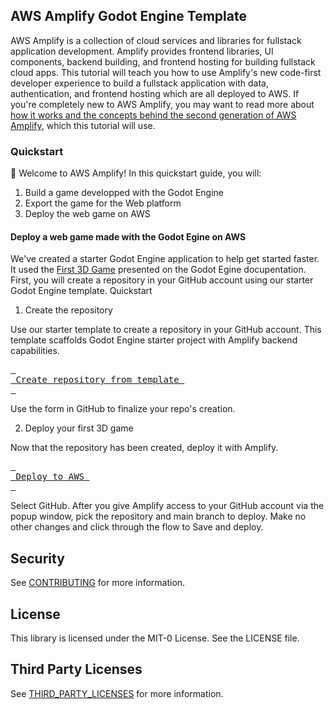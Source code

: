 ## AWS Amplify Godot Engine Template

AWS Amplify is a collection of cloud services and libraries for fullstack application development. Amplify provides frontend libraries, UI components, backend building, and frontend hosting for building fullstack cloud apps. This tutorial will teach you how to use Amplify's new code-first developer experience to build a fullstack application with data, authentication, and frontend hosting which are all deployed to AWS. If you're completely new to AWS Amplify, you may want to read more about [how it works and the concepts behind the second generation of AWS Amplify](https://docs.amplify.aws/react/how-amplify-works/concepts/), which this tutorial will use.

### Quickstart

👋 Welcome to AWS Amplify! In this quickstart guide, you will:
1. Build a game developped with the Godot Engine
2. Export the game for the Web platform 
3. Deploy the web game on AWS

#### Deploy a web game made with the Godot Egine on AWS

We've created a starter Godot Engine application to help get started faster. It used the [First 3D Game](https://docs.godotengine.org/en/stable/getting_started/first_3d_game/) presented on the Godot Egine docupentation. First, you will create a repository in your GitHub account using our starter Godot Engine template.
Quickstart

1. Create the repository

Use our starter template to create a repository in your GitHub account. This template scaffolds Godot Engine starter project with Amplify backend capabilities.

[<kbd> <br> Create repository from template <br> </kbd>](https://github.com/new?template_name=amplify-godot-engine-template&template_owner=aws-samples&name=amplify-godot-engine-template&description=My%20Amplify%20Gen%202%20Godot%20Engine%20application)

Use the form in GitHub to finalize your repo's creation.

2. Deploy your first 3D game

Now that the repository has been created, deploy it with Amplify.

[<kbd> <br> Deploy to AWS <br> </kbd>](https://console.aws.amazon.com/amplify/create/repo-branch)

Select GitHub. After you give Amplify access to your GitHub account via the popup window, pick the repository and main branch to deploy. Make no other changes and click through the flow to Save and deploy.

## Security

See [CONTRIBUTING](CONTRIBUTING.md#security-issue-notifications) for more information.

## License

This library is licensed under the MIT-0 License. See the LICENSE file.

## Third Party Licenses

See [THIRD_PARTY_LICENSES](THIRD_PARTY_LICENSES) for more information.

